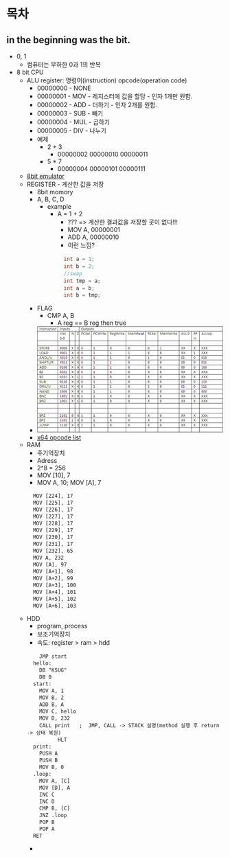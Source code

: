 # 목차
## in the beginning was the bit.
- 0, 1
  - 컴퓨터는 무하한 0과 1의 반복
- 8 bit CPU
  - ALU register: 명령어(instruction) opcode(operation code)
    - 00000000 - NONE
    - 00000001 - MOV - 레지스터에 값을 할당   - 인자 1개만 원함.
    - 00000002 - ADD - 더하기              - 인자 2개를 원함. 
    - 00000003 - SUB - 빼기
    - 00000004 - MUL - 곱하기
    - 00000005 - DIV - 나누기
    - 예제 
      - 2 + 3
        - 00000002 00000010 00000011
      - 5 * 7
        - 00000004 00000101 00000111
  - [8bit emulator](https://boojongmin.github.io/assembler-simulator/index.html)
  - REGISTER - 계산한 값을 저장
    - 8bit momory
    - A, B, C, D
      - example
        - A = 1 + 2
          - ??? => 계산한 결과값을 저장할 곳이 없다!!!
          - MOV A, 00000001
          - ADD A, 00000010
          - 이런 느낌?
          ```java
            int a = 1;
            int b = 2;
            //swap
            int tmp = a;
            int a = b;
            int b = tmp;
          ```
    - FLAG
      - CMP A, B
        - A reg == B reg then true
    - ![8 bit opcode](./images/8bit_table.jpg)
    - [x64 opcode list](http://ref.x86asm.net/coder64.html)
  - RAM
    - 주기억장치
    - Adress
    - 2^8 = 256
    - MOV [10], 7
    - MOV A, 10; MOV [A], 7
    ```assembly
      MOV [224], 17
      MOV [225], 17
      MOV [226], 17
      MOV [227], 17
      MOV [228], 17
      MOV [229], 17
      MOV [230], 17
      MOV [231], 17
      MOV [232], 65
      MOV A, 232
      MOV [A], 97
      MOV [A+1], 98
      MOV [A+2], 99
      MOV [A+3], 100
      MOV [A+4], 101
      MOV [A+5], 102
      MOV [A+6], 103
    ```
  - HDD
    - program, process
    - 보조기억장치
    - 속도: register > ram > hdd 
    ```assembly
        JMP start
      hello: 
        DB "KSUG"
        DB 0	
      start:
        MOV A, 1           
        MOV B, 2	
        ADD B, A
        MOV C, hello
        MOV D, 232
        CALL print   ;  JMP, CALL -> STACK 설명(method 실행 후 return -> 상태 복원)
              HLT      
      print:
        PUSH A
        PUSH B
        MOV B, 0
      .loop:
        MOV A, [C]
        MOV [D], A
        INC C
        INC D
        CMP B, [C]
        JNZ .loop 
        POP B
        POP A
      RET     
    ```  
    - 




